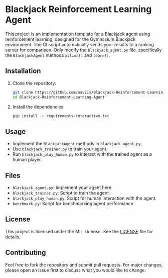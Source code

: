 # Blackjack Reinforcement Learning Agent

This project is an implementation template for a Blackjack agent using reinforcement learning, designed for the Gymnasium Blackjack environment. The CI script automatically sends your results to a ranking server for comparison. Only modify the `blackjack_agent.py` file, specifically the `BlackjackAgent` methods `action()` and `learn()`.

## Installation

1. Clone the repository:
    ```sh
    git clone https://github.com/aaviix/Blackjack-Reinforcement-Learning-Agent.git
    cd Blackjack-Reinforcement-Learning-Agent
    ```

2. Install the dependencies:
    ```sh
    pip install -r requirements-interactive.txt
    ```

## Usage

- Implement the `BlackjackAgent` methods in `blackjack_agent.py`.
- Use `blackjack_trainer.py` to train your agent.
- Run `blackjack_play_human.py` to interact with the trained agent as a human player.

## Files

- `blackjack_agent.py`: Implement your agent here.
- `blackjack_trainer.py`: Script to train the agent.
- `blackjack_play_human.py`: Script for human interaction with the agent.
- `benchmark.py`: Script for benchmarking agent performance.

## License

This project is licensed under the MIT License. See the [LICENSE](LICENSE) file for details.

## Contributing

Feel free to fork the repository and submit pull requests. For major changes, please open an issue first to discuss what you would like to change.